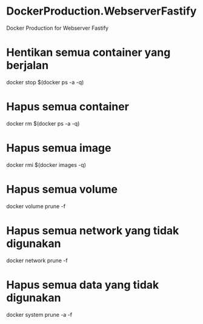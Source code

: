 # DockerProduction.WebserverFastify
Docker Production for Webserver Fastify

# Hentikan semua container yang berjalan
docker stop $(docker ps -a -q)

# Hapus semua container
docker rm $(docker ps -a -q)

# Hapus semua image
docker rmi $(docker images -q)

# Hapus semua volume
docker volume prune -f

# Hapus semua network yang tidak digunakan
docker network prune -f

# Hapus semua data yang tidak digunakan
docker system prune -a -f
